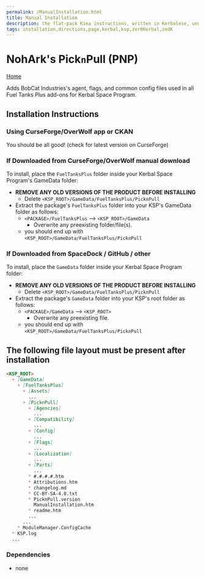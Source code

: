 ```yaml
---
permalink: /ManualInstallation.html
title: Manual Installation
description: the flat-pack Kiea instructions, written in Kerbalese, unusally present
tags: installation,directions,page,kerbal,ksp,zer0Kerbal,zedK
---
```


<!-- ManualInstallation.md v1.1.8.1
NohArk's Pick`n`Pull (PNP)
created: 01 Oct 2019
updated: 29 Jul 2022 -->

<!-- based upon work by Lisias -->

# NohArk's Pick`n`Pull (PNP)

[Home](./index.md)

Adds BobCat Industries's agent, flags, and common config files used in all Fuel Tanks Plus add-ons for Kerbal Space Program.

## Installation Instructions

### Using CurseForge/OverWolf app or CKAN

You should be all good! (check for latest version on CurseForge)

### If Downloaded from CurseForge/OverWolf manual download

To install, place the `FuelTanksPlus` folder inside your Kerbal Space Program's GameData folder:

* **REMOVE ANY OLD VERSIONS OF THE PRODUCT BEFORE INSTALLING**
  * Delete `<KSP_ROOT>/GameData/FuelTanksPlus/PicknPull`
* Extract the package's `FuelTanksPlus` folder into your KSP's GameData folder as follows:
  * `<PACKAGE>/FuelTanksPlus` --> `<KSP_ROOT>/GameData`
    * Overwrite any preexisting folder/file(s).
  * you should end up with `<KSP_ROOT>/GameData/FuelTanksPlus/PicknPull`

### If Downloaded from SpaceDock / GitHub / other

To install, place the `GameData` folder inside your Kerbal Space Program folder:

* **REMOVE ANY OLD VERSIONS OF THE PRODUCT BEFORE INSTALLING**
  * Delete `<KSP_ROOT>/GameData/FuelTanksPlus/PicknPull`
* Extract the package's `GameData` folder into your KSP's root folder as follows:
  * `<PACKAGE>/GameData` --> `<KSP_ROOT>`
    * Overwrite any preexisting file.
  * you should end up with `<KSP_ROOT>/GameData/FuelTanksPlus/PicknPull`

## The following file layout must be present after installation

```markdown
<KSP_ROOT>
  + [GameData]
    + [FuelTanksPlus]
      + [Assets]
        ...
      + [PicknPull]
        + [Agencies]
          ...
        + [Compatibility]
          ...
        + [Config]
          ...
        + [Flags]
          ...
        + [Localization]
          ...
        + [Parts]
          ...
        * #.#.#.#.htm
        * Attributions.htm
        * changelog.md
        * CC-BY-SA-4.0.txt
        * PicknPull.version
          ManualInstallation.htm
        * readme.htm
        ...
      ...
    * ModuleManager.ConfigCache
  * KSP.log
  ...
```

### Dependencies

* none
